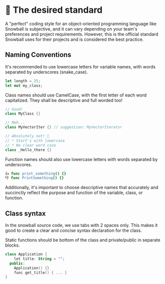 # 💅 The desired standard

A "perfect" coding style for an object-oriented programming language like Snowball is subjective, and it can vary depending on your team's preferences and project requirements. However, this is the official standard Snowball uses for their projects and is considered the best practice.

## Naming Conventions

It's recommended to use lowercase letters for variable names, with words separated by underscores (snake\_case).&#x20;

```rust
let length = 25;
let mut my_class;
```

Class names should use CamelCase, with the first letter of each word capitalized. They shall be descriptive and full worded too!

```kotlin
// Good!
class MyClass {}

// Meh...
class MyVectorIter {} // suggestion: MyVectorIterator

// Absolutely not! 🤮
// * Start's with lowercase
// * No clear word case
class _Hello_there {}
```

Function names should also use lowercase letters with words separated by underscores.&#x20;

```nim
👍 func print_something() {}
👎 func PrintSomething() {}
```

Additionally, it's important to choose descriptive names that accurately and succinctly reflect the purpose and function of the variable, class, or function.

## Class syntax

In the snowball source code, we use tabs with 2 spaces only. This makes it good to create a clear and concise syntax declaration for the class.

Static functions should be bottom of the class and private/public in separate blocks.

```kotlin
class Application {
    let title: String = "";
  public:
    Application() {}
    func get_title() { ... }
}
```

